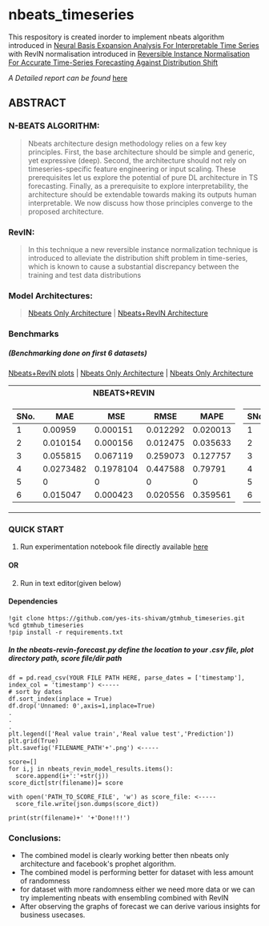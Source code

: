 # nbeats_timeseries
This respository is created inorder to implement nbeats algorithm introduced in [Neural Basis Expansion Analysis For
Interpretable Time Series](https://arxiv.org/pdf/1905.10437.pdf) with RevIN normalisation introduced in [Reversible Instance Normalisation For
Accurate Time-Series Forecasting Against Distribution Shift](https://openreview.net/pdf?id=cGDAkQo1C0p)

*A Detailed report can be found* [here](https://github.com/yes-its-shivam/gtmhub_timeseries/blob/main/report.pdf)

## ABSTRACT

### N-BEATS ALGORITHM:
> Nbeats architecture design methodology relies on a few key principles. First, the base architecture
should be simple and generic, yet expressive (deep). Second, the architecture should not rely on timeseries-specific feature engineering or input scaling. These prerequisites let us explore the potential
of pure DL architecture in TS forecasting. Finally, as a prerequisite to explore interpretability, the
architecture should be extendable towards making its outputs human interpretable. We now discuss
how those principles converge to the proposed architecture.

### RevIN:
> In this technique a new reversible instance normalization technique is introduced to alleviate the distribution shift problem in
time-series, which is known to cause a substantial discrepancy between the training and test data
distributions

### Model Architectures:
>[Nbeats Only Architecture](https://github.com/yes-its-shivam/gtmhub_timeseries/blob/main/images/architecture/nbeats.png) | [Nbeats+RevIN Architecture](https://github.com/yes-its-shivam/gtmhub_timeseries/blob/main/images/architecture/nbeats-revin.png)


### Benchmarks
##### *(Benchmarking done on first 6 datasets)*
[Nbeats+RevIN plots](https://github.com/yes-its-shivam/gtmhub_timeseries/tree/main/images/nbeats%2Brevin) | [Nbeats Only Architecture](https://github.com/yes-its-shivam/gtmhub_timeseries/tree/main/images/nbeats) | [Nbeats Only Architecture](https://github.com/yes-its-shivam/gtmhub_timeseries/tree/main/images/prophet) 
<table>
<tr><th>NBEATS+REVIN</th><th>NBEATS</th><th>PROPHET</th></tr>
<tr><td>

| SNo. | MAE | MSE | RMSE | MAPE |
| --- | --- | --- | --- | --- |
| 1 | 0.00959	|0.000151	|0.012292|	0.020013 |
| 2 | 0.010154|	0.000156|	0.012475|	0.035633 |
| 3 | 0.055815|	0.067119|	0.259073|	0.127757 |
| 4 | 0.0273482|	0.1978104|	0.447588|	0.79791 |
| 5 | 0|	0|	0|	0 |
| 6 | 0.015047|	0.000423|	0.020556|	0.359561 |
  
 </td><td>

| SNo. | MAE | MSE | RMSE | MAPE |
| --- | --- | --- | --- | --- |
| 1 |0.015679026|0.00040932448|0.020231768|0.032722607|
| 2 |0.010508158|0.00016971033|0.013027292|0.03687593|
| 3 |0.05063609|0.05599884|0.23664074|0.115894966|
| 4 |25.655844|1695.0132|41.170536|0.7474986|
| 5 | 0|0|0|0|
| 6 |0.015393304|0.0004451943|0.021099627|0.36776572|

</td><td>

| SNo. | MAE | MSE | RMSE | MAPE |
| --- | --- | --- | --- | --- |
| 1 | 0.08360422 | 0.028019099 | 0.16738907 | 0.17512284 |
| 2 | 0.45510322 | 1.0613955 | 1.0302405 | 1.5963151 |
| 3 | 4.924484 | 127.84147 | 11.3067 | 11.189242 |
| 4 | 51.486607|8275.656|90.970634|1.5083215|
| 5 | 0|0|0|0|
| 6 | 2.4326794|21.394512|4.62542|55.74821 |

</td></tr> </table>

### QUICK START
1. Run experimentation notebook file directly available [here](https://github.com/yes-its-shivam/gtmhub_timeseries/blob/main/experiment.ipynb)

#### OR

2. Run in text editor(given below)
#### Dependencies
```
!git clone https://github.com/yes-its-shivam/gtmhub_timeseries.git
%cd gtmhub_timeseries
!pip install -r requirements.txt
```
##### In the nbeats-revin-forecast.py define the location to your .csv file, plot directory path, score file/dir path
```
df = pd.read_csv(YOUR FILE PATH HERE, parse_dates = ['timestamp'], index_col = 'timestamp') <-----
# sort by dates
df.sort_index(inplace = True)
df.drop('Unnamed: 0',axis=1,inplace=True)
.
.
.
plt.legend(['Real value train','Real value test','Prediction'])
plt.grid(True)
plt.savefig('FILENAME_PATH'+'.png') <-----

score=[]
for i,j in nbeats_revin_model_results.items():
  score.append(i+':'+str(j))
score_dict[str(filename)]= score

with open('PATH_TO_SCORE_FILE', 'w') as score_file: <-----
  score_file.write(json.dumps(score_dict))

print(str(filename)+' '+'Done!!!')
```

### Conclusions:

* The combined model is clearly working better then nbeats only architecture and facebook's prophet algorithm.
* The combined model is performing better for dataset with less amount of randomness
* for dataset with more randomness either we need more data or we can try implementing nbeats with ensembling combined with RevIN
* After observing the graphs of forecast we can derive various insights for business usecases.
